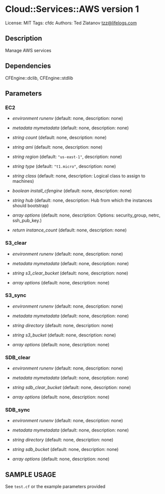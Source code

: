 # Cloud::Services::AWS version 1

License: MIT
Tags: cfdc
Authors: Ted Zlatanov <tzz@lifelogs.com>

## Description
Manage AWS services

## Dependencies
CFEngine::dclib, CFEngine::stdlib

## Parameters
### EC2
* _environment_ *runenv* (default: none, description: none)

* _metadata_ *mymetadata* (default: none, description: none)

* _string_ *count* (default: none, description: none)

* _string_ *ami* (default: none, description: none)

* _string_ *region* (default: `"us-east-1"`, description: none)

* _string_ *type* (default: `"t1.micro"`, description: none)

* _string_ *class* (default: none, description: Logical class to assign to machines)

* _boolean_ *install_cfengine* (default: none, description: none)

* _string_ *hub* (default: none, description: Hub from which the instances should bootstrap)

* _array_ *options* (default: none, description: Options: security_group, netrc, ssh_pub_key.)

* _return_ *instance_count* (default: none, description: none)

### S3_clear
* _environment_ *runenv* (default: none, description: none)

* _metadata_ *mymetadata* (default: none, description: none)

* _string_ *s3_clear_bucket* (default: none, description: none)

* _array_ *options* (default: none, description: none)

### S3_sync
* _environment_ *runenv* (default: none, description: none)

* _metadata_ *mymetadata* (default: none, description: none)

* _string_ *directory* (default: none, description: none)

* _string_ *s3_bucket* (default: none, description: none)

* _array_ *options* (default: none, description: none)

### SDB_clear
* _environment_ *runenv* (default: none, description: none)

* _metadata_ *mymetadata* (default: none, description: none)

* _string_ *sdb_clear_bucket* (default: none, description: none)

* _array_ *options* (default: none, description: none)

### SDB_sync
* _environment_ *runenv* (default: none, description: none)

* _metadata_ *mymetadata* (default: none, description: none)

* _string_ *directory* (default: none, description: none)

* _string_ *sdb_bucket* (default: none, description: none)

* _array_ *options* (default: none, description: none)


## SAMPLE USAGE
See `test.cf` or the example parameters provided


